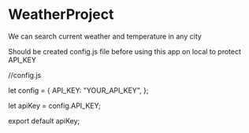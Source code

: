 # WeatherProject
We can search current weather and temperature in any city

Should be created config.js file before using this app on local to protect API_KEY

//config.js

let config = {
  API_KEY: "YOUR_API_KEY",
};

let apiKey = config.API_KEY;

export default apiKey;
